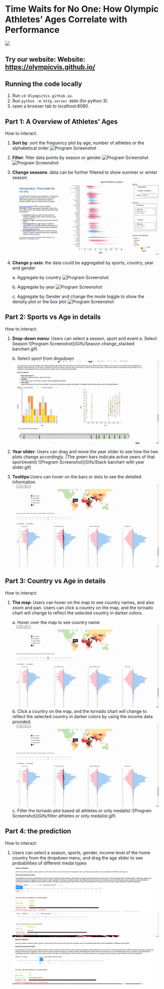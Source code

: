 # Time Waits for No One: How Olympic Athletes’ Ages Correlate with Performance
![](gif(1).gif)

Try our website: 
**Website:** https://olympicvis.github.io/
------
## Running the code locally
1. Run `cd OlympicVis.github.io`.
2. Run `python -m http.server 8080` (for python 3).
3. open a browser tab to localhost:8080.

## Part 1: A Overview of Athletes' Ages
How to interact:
1. __Sort by__: sort the frequency plot by age, number of athletes or the alphabetical order
![Program Screenshot](Gifs/gif_2.gif)
2. __Filter__: filter data points by season or gender
![Program Screenshot](Gifs/gif_3.gif)
![Program Screenshot](Gifs/sort_by_age_max.gif)
3. __Change seasons__: data can be further filtered to show summer or winter season 
![Program Screenshot](Gifs/filter_by_color_summer.gif)
4. __Change y-axis__: the data could be aggregated by sports, country, year and gender

   a. Aggregate by country
![Program Screenshot](Gifs/yaxis_country_change.gif)

   b. Aggregate by year
![Program Screenshot](Gifs/yaxis_year_change.gif)

   c. Aggregate by Gender and change the mode toggle to show the density plot or the box plot
![Program Screenshot](Gifs/Y-axis_Gender_change_mode.gif)

## Part 2: Sports vs Age in details
How to interact:
1. __Drop-down menu__: Users can select a season, sport and event
   a. Select Season
   ![Program Screenshot](Gifs/Season change_stacked barchart.gif)

   b. Select sport from dropdown
   ![Program Screenshot](Gifs/stacked_bar_sport_drop.gif)
2. __Year slider__: Users can drag and move the year slider to see how the two plots change accordingly. (The green bars indicate active years of that sport/event)
   ![Program Screenshot](Gifs/Stack barchart with year slider.gif)
  
3. __Tooltips__:Users can hover on the bars or dots to see the detailed information
   ![Program Screenshot](Gifs/tooltip_tornadoplot.gif)

## Part 3: Country vs Age in details 
How to interact:
1. __The map__: Users can hover on the map to see country names, and also zoom and pan.
Users can click a country on the map, and the tornado chart will change to reflect the selected country in darker colors.

   a. Hover over the map to see country name
   ![Program Screenshot](Gifs/country_with_hover_tornado_plot.gif)
   b. Click a country on the map, and the tornado chart will change to reflect the selected country in darker colors by using the income data provided.
   ![Program Screenshot](Gifs/tooltip_tornadoplot.gif)
   c. Filter the tornado plot based all athletes or only medalist
   ![Program Screenshot](Gifs/filter athletes or only medalist.gif)
   
## Part 4: the prediction
How to interact:
1. Users can select a season, sports, gender, income level of the home country from the dropdown menu, and drag the age slider to see probabilities of different medal types
   ![Program Screenshot](Gifs/predictive_1.PNG)
   ![Program Screenshot](Gifs/Predictive_model_dropdown_age.gif)
   ![Program Screenshot](Gifs/predictive_1_2.PNG)







